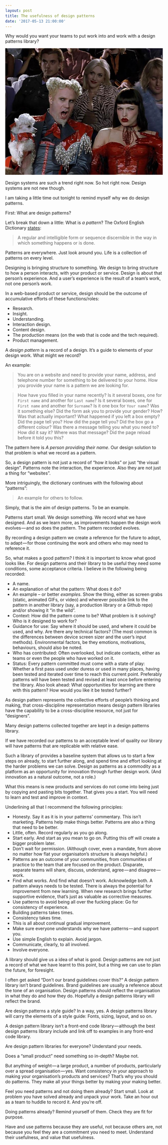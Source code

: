 ```yaml
---
layout: post
title: The usefulness of design patterns
date: '2017-05-13 21:00:00'
---
```

Why would you want your teams to put work into and work with a design patterns library?

![Screen grab of the scene in Zoolander when Muguatu says That Hansel's so hot right now](/assets/so-hot-right-now.jpg)

Design systems are such a trend right now. So hot right now. Design systems are not new though.

I am taking a little time out tonight to remind myself why we do design patterns.

First: What are design patterns?

Let’s break that down a little: What is *a pattern*? The Oxford English Dictionary [states](https://en.oxforddictionaries.com/definition/pattern):

> A regular and intelligible form or sequence discernible in the way in which something happens or is done.

Patterns are everywhere. Just look around you. Life is a collection of patterns on every level.

Designing is bringing structure to something. We design to bring structure to how a person interacts, with your product or service. Design is about that person’s experience. And a user’s experience is the result of a team’s work, not one person’s work.

In a web-based product or service, design should be the outcome of accumulative efforts of these functions/roles:

* Research.
* Insight.
* Understanding.
* Interaction design.
* Content design.
* The production means (on the web that is code and the tech required).
* Product management.

A *design pattern* is a record of a design. It’s a guide to elements of your design work. What might we record?

An example:

> You are on a website and need to provide your name, address, and telephone number for something to be delivered to your home. How you provide your name is a pattern we are looking for.

> How have you filled in your name recently? Is it several boxes, one for `First name` and another for `Last name`? Is it several boxes, one for `First name` and another for `Surname`? Is it one box for `Your name`? Was it something else? Did the form ask you to provide your gender? How? Was that actually important? What happened if you left a box empty? Did the page tell you? How did the page tell you? Did the box go a different colour? Was there a message telling you what you need to? How did it say it? Where was that message? Did the page reload before it told you this?

The pattern here is _A person providing their name_. Our design solution to that problem is what we record as a pattern.

So, a design pattern is not just a record of “how it looks” or just “the visual design”. Patterns note the interaction, the experience. Also they are not just a thing for “websites”.

More intriguingly, the dictionary continues with the following about “patterns”:

> An example for others to follow.

Simply, that is the aim of design patterns. To be an example.

Patterns start small. We design something. We record what we have designed. And as we learn more, as improvements happen the design work evolves — and so does the pattern. The pattern recorded evolves.

By recording a design pattern we create a reference for the future to adopt, to adapt — for those continuing the work and others who may need to reference it.

So, what makes a good pattern? I think it is important to know what good looks like. For design patterns and their library to be useful they need some conditions, some acceptance criteria. I believe in the following being recorded:

* A name.
* An explanation of what the pattern: What does it do?
* An example – or better *examples*. Show the thing, either as screen grabs (static, animated GIFs, or video) and wherever possible link to the pattern in another library (say, a production library or a Github repo) and/or showing it “in the wild”.
* Context: How did the pattern come to be? What problem is it solving? Who is it designed to work for?
* Guidance for use: Say where it should be used, and where it could be used, and why. Are there any technical factors? (The most common is the differences between device screen sizer and the user’s input methods). Environmental factors, be they emotions, motivations, behaviours, should also be noted.
* Who has contributed: Often overlooked, but indicate contacts, either as teams or even the people who have worked on it.
* Status: Every pattern committed must come with a state of play: Whether a first pass used under duress or used in many places, having been tested and iterated over time to reach this current point. Preferably patterns will have been tested and revised at least once before entering the library. Also look ahead: What opportunities for learning are there with this pattern? How would you like it be tested further?

As design pattern represents the collective efforts of people’s thinking and making, that cross-discipline representation means design pattern libraries have the capability to be a cross-discipline resource, not just for “designers”.

Many design patterns collected together are kept in a design patterns library.

If we have recorded our patterns to an acceptable level of quality our library will have patterns that are replicable with relative ease.

Such a library of provides a baseline system that allows us to start a few steps on already, to start further along, and spend time and effort looking at the harder problems we can solve. Design as patterns as a commodity as a platform as an opportunity for innovation through further design work. (And innovation as a natural outcome, not a role.)

What this means is new products and services do not come into being just by copying and pasting bits together. That gives you a start. You will need to learn and test and improve in context.

Underlining all that I recommend the following principles:

* Honesty. Say it as it is in your patterns’ commentary. This isn’t marketing. Patterns help make things better. Patterns are also a thing that need to be better.
* Little, often. Record regularly as you go along.
* Start early. And start as you mean to go on. Putting this off will create a bigger problem later.
* Don’t wait for permission. (Although cover, even a mandate, from above no matter how flat your organisaton’s structure is always helpful.)
* Patterns are an outcome of your communities, from communities of practice to the team that are focused on the product. Disparate, separate teams will share, discuss, understand, agree — and disagree — work.
* Find what works. And find what doesn’t work. Acknowledge both. A pattern always needs to be tested. There is always the potential for improvement from new learning. When new research brings further supportive evidence, that’s just as valuable as corrective measures.
* Use patterns to avoid being all over the fucking place: Go for consistency of experience.
* Building patterns takes times.
* Consistency takes time.
* This is all about continual gradual improvement.
* Make sure everyone understands why we have patterns — and support you.
* Use simple English to explain. Avoid jargon.
* Communicate, clearly, to all involved.
* Involve everyone.

A library should give us a idea of what is good. Design patterns are not just a record of what we have learnt to this point, but a thing we can use to plan the future, for foresight.

I often get asked “Don’t our brand guidelines cover this?“ A design pattern library isn’t brand guidelines. Brand guidelines are usually a reference about the tone of an organisation. Design patterns should reflect the organisation in what they do and how they do. Hopefully a design patterns library will reflect the brand.

Are design patterns a style guide? In a way, yes. A design patterns library will carry the elements of a style guide: Fonts, sizing, layout, and so on.

A design pattern library isn’t a front-end code library — although the best design patterns library include and link off to examples in any front-end code library.

Are design pattern libraries for everyone? Understand your needs.

Does a “small product” need something so in-depth? Maybe not.

But anything of weight — a large product, a number of products, particularly over a spread organisation — yes. Want consistency in your approach to making your organisation’s products and services? That’s why you should do patterns. They make all your things better by making your making better.

Feel you need patterns and not doing them already? Start small. Look at problem you have solved already and unpack your work. Take an hour out as a team to huddle to record it. And you’re off.

Doing patterns already? Remind yourself of them. Check they are fit for purpose.

Have and use patterns because they are useful, not because others are, not because you feel they are a commitment you need to meet. Understand their usefulness, and value that usefulness.
